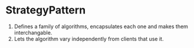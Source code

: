 # StrategyPattern
1.  Defines a family of algorithms, encapsulates each one and makes them interchangable.
2.  Lets the algorithm vary independently from clients that use it.
